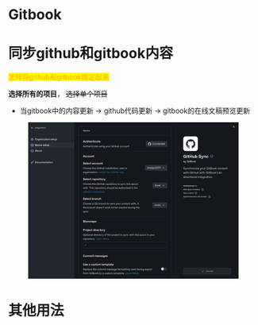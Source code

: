 # Gitbook

# 同步github和gitbook内容
&#x20;<mark style="color:orange;">怎样将github和gitbook绑定起来</mark>



**选择所有的项目**， ~~选择单个项目~~

* 当gitbook中的内容更新 -> github代码更新 -> gitbook的在线文稿预览更新

<figure><img src="../.gitbook/assets/image.png" alt=""><figcaption></figcaption></figure>


# 其他用法